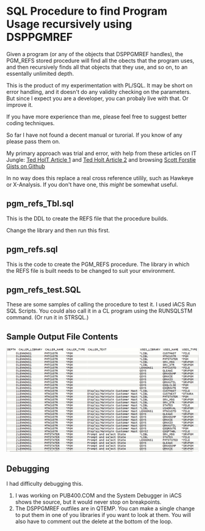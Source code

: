 # SQL Procedure to find Program Usage recursively using DSPPGMREF

Given a program (or any of the objects that DSPPGMREF handles), the PGM_REFS stored procedure will find all the obects that the program uses, and then recursively finds all that objects that they use, and so on, to an essentally unlimited depth.

This is the product of my experimentation with PL/SQL. It may be short on error handling, and it doesn't do any validity checking on the parameters. But since I expect you are a developer, you can probaly live with that. Or improve it.

If you have more experience than me, please feel free to suggest better coding techniques.

So far I have not found a decent manual or turorial. If you know of any please pass them on. 

My primary approach was trial and error, with help
from these articles on IT Jungle:
    [Ted HolT Article 1](https://www.itjungle.com/2017/06/12/guru-error-handling-sql-pl-part-1/) and 
    [Ted Holt Article 2](https://www.itjungle.com/2017/10/16/guru-error-handling-sql-pl-part-2/)
and browsing [Scott Forstie Gists on Github](https://gist.github.com/forstie
)

In no way does this replace a real cross reference utilily, such as Hawkeye
or X-Analysis. If you don't have one, this *might* be somewhat useful.

## pgm_refs_Tbl.sql

This is the DDL to create the REFS file that the procedure builds. 

Change the library and then run this first.

## pgm_refs.sql
This is the code to create the PGM_REFS procedure. The library in which the REFS file is built needs to be changed to suit your environment.

## pgm_refs_test.SQL

These are some samples of calling the procedure to test it. I used iACS Run SQL Scripts. You could also call it in a CL program using the RUNSQLSTM command. (Or run it in STRSQL.)

## Sample Output File Contents

![Sample ](Images/Sample1.png)

## Debugging

I had difficulty debugging this. 

1. I was working on PUB400.COM and the System Debugger in iACS shows the source, but it would never stop on breakpoints. 
2. The DSPPGMREF outfiles are in QTEMP. You can make a single change to put them in one of you libraries if you want to look at them. You will also have to comment out the delete at the bottom of the loop.